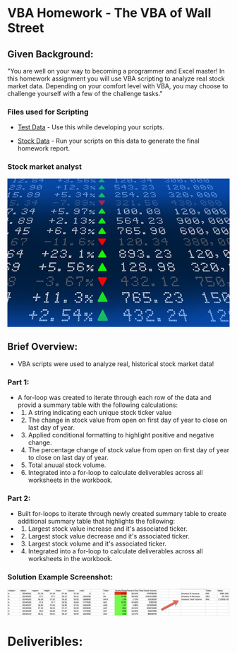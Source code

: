 # VBA Homework - The VBA of Wall Street

## Given Background:

"You are well on your way to becoming a programmer and Excel master! In this homework assignment you will use VBA scripting to analyze real stock market data. Depending on your comfort level with VBA, you may choose to challenge yourself with a few of the challenge tasks."

### Files used for Scripting

* [Test Data](Resources/alphabetical_testing.xlsx) - Use this while developing your scripts.

* [Stock Data](Resources/Multiple_year_stock_data.xlsx) - Run your scripts on this data to generate the final homework report.

### Stock market analyst

![stock Market](Images/stockmarket.jpg)

## Brief Overview:

* VBA scripts were used to analyze real, historical stock market data!

### Part 1:
* A for-loop was created to iterate through each row of the data and provid a summary table with the following calculations:
* 1.	A string indicating each unique stock ticker value
* 2.	The change in stock value from open on first day of year to close on last day of year.
* 3.	Applied conditional formatting to highlight positive and negative change.
* 4.	The percentage change of stock value from open on first day of year to close on last day of year.
* 5.	Total anuual stock volume.
* 6.	Integrated into a for-loop to calculate deliverables across all worksheets in the workbook.

### Part 2:
* Built for-loops to iterate through newly created summary table to create additional summary table that highlights the following:
* 1.	Largest stock value increase and it's associated ticker.
* 2.	Largest stock value decrease and it's associated ticker.
* 3.	Largest stock volume and it's associated ticker.
* 4.	Integrated into a for-loop to calculate deliverables across all worksheets in the workbook.

### Solution Example Screenshot:

![hard_solution](Images/hard_solution.png)

# Deliveribles:
